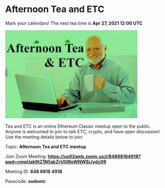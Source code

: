 # Afternoon Tea and ETC

Mark your calendars! The next tea time is **Apr 27, 2021 12:00 UTC**

<img src="img/afternoon_tea_and_etc.jpeg" alt="afternoon tea and etc" width="420px">

Tea and ETC is an online Ethereum Classic meetup open to the public. Anyone is welcomed to join to talk ETC, crypto, and have open discussion! Use the meeting details below to join:

Topic: **Afternoon Tea and ETC meetup**

Join Zoom Meeting: **https://us02web.zoom.us/j/84888164918?pwd=cmpUak9tZ1N5akZrUGlReWNWSjJydz09**

Meeting ID: **848 8816 4918**

Passcode: **sudoetc**
